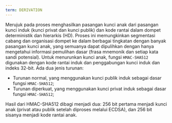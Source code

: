 ```yaml
---
term: DERIVATION
---
```


Merujuk pada proses menghasilkan pasangan kunci anak dari pasangan kunci induk (kunci privat dan kunci publik) dan kode rantai dalam dompet deterministik dan hierarkis (HD). Proses ini memungkinkan segmentasi cabang dan organisasi dompet ke dalam berbagai tingkatan dengan banyak pasangan kunci anak, yang semuanya dapat dipulihkan dengan hanya mengetahui informasi pemulihan dasar (frasa mnemonik dan setiap kata sandi potensial). Untuk menurunkan kunci anak, fungsi `HMAC-SHA512` digunakan dengan kode rantai induk dan penggabungan kunci induk dan indeks 32-bit. Ada dua jenis turunan:
* Turunan normal, yang menggunakan kunci publik induk sebagai dasar fungsi `HMAC-SHA512`;
* Turunan diperkuat, yang menggunakan kunci privat induk sebagai dasar fungsi `HMAC-SHA512`;

Hasil dari HMAC-SHA512 dibagi menjadi dua: 256 bit pertama menjadi kunci anak (privat atau publik setelah diproses melalui ECDSA), dan 256 bit sisanya menjadi kode rantai anak.